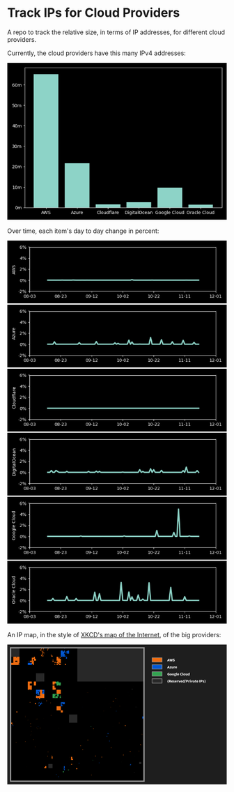 # Track IPs for Cloud Providers

A repo to track the relative size, in terms of IP addresses, for different cloud providers.

Currently, the cloud providers have this many IPv4 addresses:

![Compared](images/main.png)

Over time, each item's day to day change in percent:

![aws](images/history_aws.png)<br>
![azure](images/history_azure.png)<br>
![cloudflare](images/history_cloudflare.png)<br>
![digitalocean](images/history_digitalocean.png)<br>
![google](images/history_google.png)<br>
![oracle](images/history_oracle.png)<br>


An IP map, in the style of [XKCD's map of the Internet](https://xkcd.com/195/), of the big providers:

![map](images/map.png)
